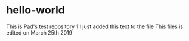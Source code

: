 # hello-world
This is Pad's test repository 1
I just added this text to the file
This files is edited on March 25th 2019
